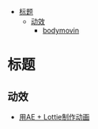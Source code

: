 <!-- START doctoc generated TOC please keep comment here to allow auto update -->
<!-- DON'T EDIT THIS SECTION, INSTEAD RE-RUN doctoc TO UPDATE -->


- [标题](#%E6%A0%87%E9%A2%98)
  - [动效](#%E5%8A%A8%E6%95%88)
    - [bodymovin](#bodymovin)

<!-- END doctoc generated TOC please keep comment here to allow auto update -->

# 标题

## 动效
- [用AE + Lottie制作动画](tools/Lottie.md)

